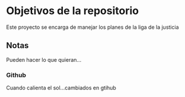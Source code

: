 # Objetivos de la repositorio

Este proyecto se encarga de manejar los planes de la liga de la justicia


## Notas
Pueden hacer lo que quieran...

### Github
Cuando calienta el sol...cambiados en gtihub
